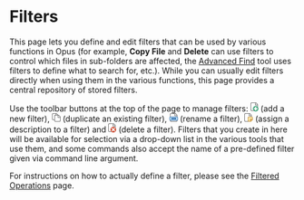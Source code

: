 # Filters

This page lets you define and edit filters that can be used by various functions in Opus (for example, **Copy File** and **Delete** can use filters to control which files in sub-folders are affected, the [Advanced Find](/Manual/basic_concepts/searching_and_filtering/find_files/advanced_find/RAEDME.md) tool uses filters to define what to search for, etc.). While you can usually edit filters directly when using them in the various functions, this page provides a central repository of stored filters.

Use the toolbar buttons at the top of the page to manage filters: ![](/Manual/images/media/favorites_-_add.png) (add a new filter), ![](/Manual/images/media/filters_-_duplicate.png) (duplicate an existing filter), ![](/Manual/images/media/filters_-_rename.png) (rename a filter), ![](/Manual/images/media/filters_-_desc.png) (assign a description to a filter) and ![](/Manual/images/media/favorites_-_delete.png) (delete a filter). Filters that you create in here will be available for selection via a drop-down list in the various tools that use them, and some commands also accept the name of a pre-defined filter given via command line argument.

For instructions on how to actually define a filter, please see the [Filtered Operations](/Manual/file_operations/copying_moving_and_deleting_files/filtered_operations/RAEDME.md) page.
